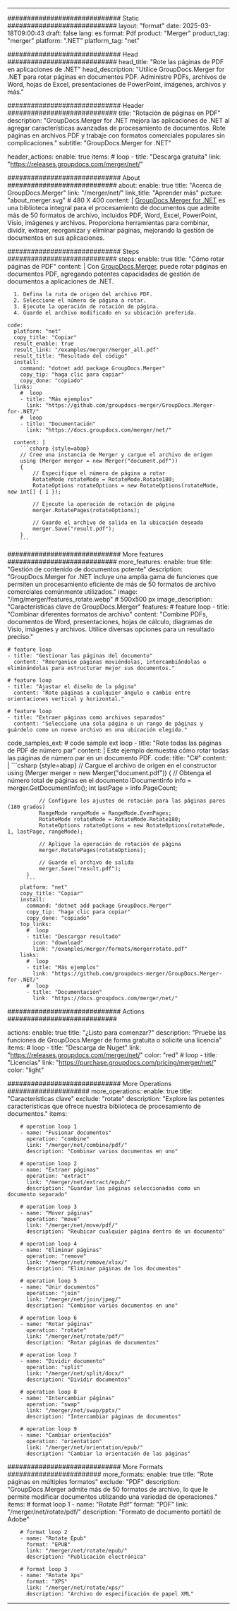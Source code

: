 
---
############################# Static ############################
layout: "format"
date:  2025-03-18T09:00:43
draft: false
lang: es
format: Pdf
product: "Merger"
product_tag: "merger"
platform: ".NET"
platform_tag: "net"

############################# Head ############################
head_title: "Rote las páginas de PDF en aplicaciones de .NET"
head_description: "Utilice GroupDocs.Merger for .NET para rotar páginas en documentos PDF. Administre PDFs, archivos de Word, hojas de Excel, presentaciones de PowerPoint, imágenes, archivos y más."

############################# Header ############################
title: "Rotación de páginas en PDF" 
description: "GroupDocs.Merger for .NET mejora las aplicaciones de .NET al agregar características avanzadas de procesamiento de documentos. Rote páginas en archivos PDF y trabaje con formatos comerciales populares sin complicaciones."
subtitle: "GroupDocs.Merger for .NET" 

header_actions:
  enable: true
  items:
    #  loop
    - title: "Descarga gratuita"
      link: "https://releases.groupdocs.com/merger/net/"
      
############################# About ############################
about:
    enable: true
    title: "Acerca de GroupDocs.Merger"
    link: "/merger/net/"
    link_title: "Aprender más"
    picture: "about_merger.svg" # 480 X 400
    content: |
       [GroupDocs.Merger for .NET](/merger/net/) es una biblioteca integral para el procesamiento de documentos que admite más de 50 formatos de archivo, incluidos PDF, Word, Excel, PowerPoint, Visio, imágenes y archivos. Proporciona herramientas para combinar, dividir, extraer, reorganizar y eliminar páginas, mejorando la gestión de documentos en sus aplicaciones.

############################# Steps ############################
steps:
    enable: true
    title: "Cómo rotar páginas de PDF"
    content: |
      Con [GroupDocs.Merger](/merger/net/), puede rotar páginas en documentos PDF, agregando potentes capacidades de gestión de documentos a aplicaciones de .NET.
      
      1. Defina la ruta de origen del archivo PDF.
      2. Seleccione el número de página a rotar.
      3. Ejecute la operación de rotación de página.
      4. Guarde el archivo modificado en su ubicación preferida.
   
    code:
      platform: "net"
      copy_title: "Copiar"
      result_enable: true
      result_link: "/examples/merger/merger_all.pdf"
      result_title: "Resultado del código"
      install:
        command: "dotnet add package GroupDocs.Merger"
        copy_tip: "haga clic para copiar"
        copy_done: "copiado"
      links:
        #  loop
        - title: "Más ejemplos"
          link: "https://github.com/groupdocs-merger/GroupDocs.Merger-for-.NET/"
        #  loop
        - title: "Documentación"
          link: "https://docs.groupdocs.com/merger/net/"
          
      content: |
        ```csharp {style=abap}
        // Cree una instancia de Merger y cargue el archivo de origen
        using (Merger merger = new Merger("document.pdf"))
        {
            // Especifique el número de página a rotar
            RotateMode rotateMode = RotateMode.Rotate180;
            RotateOptions rotateOptions = new RotateOptions(rotateMode, new int[] { 1 });

            // Ejecute la operación de rotación de página
            merger.RotatePages(rotateOptions);

            // Guarde el archivo de salida en la ubicación deseada
            merger.Save("result.pdf");
        }
        ```            

############################# More features ############################
more_features:
  enable: true
  title: "Gestión de contenido de documentos potente"
  description: "GroupDocs.Merger for .NET incluye una amplia gama de funciones que permiten un procesamiento eficiente de más de 50 formatos de archivo comerciales comúnmente utilizados."
  image: "/img/merger/features_rotate.webp" # 500x500 px
  image_description: "Características clave de GroupDocs.Merger"
  features:
    # feature loop
    - title: "Combinar diferentes formatos de archivo"
      content: "Combine PDFs, documentos de Word, presentaciones, hojas de cálculo, diagramas de Visio, imágenes y archivos. Utilice diversas opciones para un resultado preciso."

    # feature loop
    - title: "Gestionar las páginas del documento"
      content: "Reorganice páginas moviéndolas, intercambiándolas o eliminándolas para estructurar mejor sus documentos."

    # feature loop
    - title: "Ajustar el diseño de la página"
      content: "Rote páginas a cualquier ángulo o cambie entre orientaciones vertical y horizontal."

    # feature loop
    - title: "Extraer páginas como archivos separados"
      content: "Seleccione una sola página o un rango de páginas y guárdelo como un nuevo archivo en una ubicación elegida."
      
  code_samples_ext:
    # code sample ext loop
    - title: "Rote todas las páginas de PDF de número par"
      content: |
        Este ejemplo demuestra cómo rotar todas las páginas de número par en un documento PDF.
      code:
        title: "C#"
        content: |
          ```csharp {style=abap}
          // Cargue el archivo de origen en el constructor
          using (Merger merger = new Merger("document.pdf"))
          {
              // Obtenga el número total de páginas en el documento
              IDocumentInfo info = merger.GetDocumentInfo();
              int lastPage = info.PageCount;

              // Configure los ajustes de rotación para las páginas pares (180 grados)
              RangeMode rangeMode = RangeMode.EvenPages;
              RotateMode rotateMode = RotateMode.Rotate180;
              RotateOptions rotateOptions = new RotateOptions(rotateMode, 1, lastPage, rangeMode);
          
              // Aplique la operación de rotación de página
              merger.RotatePages(rotateOptions);

              // Guarde el archivo de salida
              merger.Save("result.pdf");
          }
          ```
        platform: "net"
        copy_title: "Copiar"
        install:
          command: "dotnet add package GroupDocs.Merger"
          copy_tip: "haga clic para copiar"
          copy_done: "copiado"
        top_links:
          #  loop
          - title: "Descargar resultado"
            icon: "download"
            link: "/examples/merger/formats/mergerrotate.pdf"
        links:
          #  loop
          - title: "Más ejemplos"
            link: "https://github.com/groupdocs-merger/GroupDocs.Merger-for-.NET/"
          #  loop
          - title: "Documentación"
            link: "https://docs.groupdocs.com/merger/net/"
            

            


############################# Actions ############################

actions:
  enable: true
  title: "¿Listo para comenzar?"
  description: "Pruebe las funciones de GroupDocs.Merger de forma gratuita o solicite una licencia"
  items:
    #  loop
    - title: "Descarga de Nuget"
      link: "https://releases.groupdocs.com/merger/net/"
      color: "red"
        #  loop
    - title: "Licencias"
      link: "https://purchase.groupdocs.com/pricing/merger/net/"
      color: "light"


############################# More Operations #####################
more_operations:
    enable: true
    title: "Características clave"
    exclude: "rotate"
    description: "Explore las potentes características que ofrece nuestra biblioteca de procesamiento de documentos."
    items: 
          
        # operation loop 1
        - name: "Fusionar documentos"
          operation: "combine"
          link: "/merger/net/combine/pdf/"
          description: "Combinar varios documentos en uno"

        # operation loop 2
        - name: "Extraer páginas"
          operation: "extract"
          link: "/merger/net/extract/epub/"
          description: "Guardar las páginas seleccionadas como un documento separado"

        # operation loop 3
        - name: "Mover páginas"
          operation: "move"
          link: "/merger/net/move/pdf/"
          description: "Reubicar cualquier página dentro de un documento"

        # operation loop 4
        - name: "Eliminar páginas"
          operation: "remove"
          link: "/merger/net/remove/xlsx/"
          description: "Eliminar páginas de los documentos"

        # operation loop 5
        - name: "Unir documentos"
          operation: "join"
          link: "/merger/net/join/jpeg/"
          description: "Combinar varios documentos en uno"

        # operation loop 6
        - name: "Rotar páginas"
          operation: "rotate"
          link: "/merger/net/rotate/pdf/"
          description: "Rotar páginas de documentos"

        # operation loop 7
        - name: "Dividir documento"
          operation: "split"
          link: "/merger/net/split/docx/"
          description: "Dividir documentos"

        # operation loop 8
        - name: "Intercambiar páginas"
          operation: "swap"
          link: "/merger/net/swap/pptx/"
          description: "Intercambiar páginas de documentos"

        # operation loop 9
        - name: "Cambiar orientación"
          operation: "orientation"
          link: "/merger/net/orientation/epub/"
          description: "Cambiar la orientación de las páginas"
          
        
          
############################# More Formats ########################
more_formats:
    enable: true
    title: "Rote páginas en múltiples formatos"
    exclude: "PDF"
    description: "GroupDocs.Merger admite más de 50 formatos de archivo, lo que le permite modificar documentos utilizando una variedad de operaciones."
    items: 
        # format loop 1
        - name: "Rotate Pdf"
          format: "PDF"
          link: "/merger/net/rotate/pdf/"
          description: "Formato de documento portátil de Adobe"

        # format loop 2
        - name: "Rotate Epub"
          format: "EPUB"
          link: "/merger/net/rotate/epub/"
          description: "Publicación electrónica"

        # format loop 3
        - name: "Rotate Xps"
          format: "XPS"
          link: "/merger/net/rotate/xps/"
          description: "Archivo de especificación de papel XML"


---